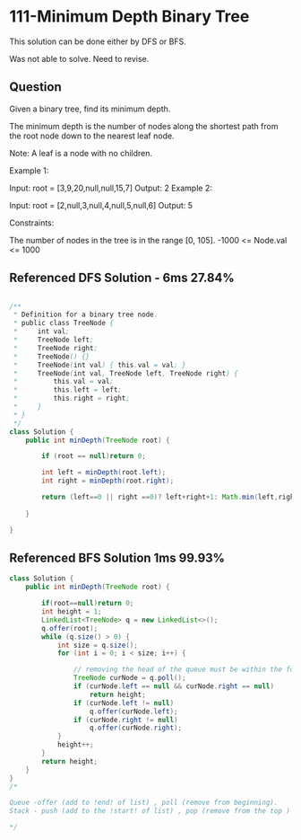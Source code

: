 # 111-Minimum Depth Binary Tree

This solution can be done either by DFS or BFS.

Was not able to solve. Need to revise.

## Question

Given a binary tree, find its minimum depth.

The minimum depth is the number of nodes along the shortest path from the root node down to the nearest leaf node.

Note: A leaf is a node with no children.

 

Example 1:


Input: root = [3,9,20,null,null,15,7]
Output: 2
Example 2:

Input: root = [2,null,3,null,4,null,5,null,6]
Output: 5
 

Constraints:

The number of nodes in the tree is in the range [0, 105].
-1000 <= Node.val <= 1000


## Referenced DFS Solution - 6ms 27.84%

```java

/**
 * Definition for a binary tree node.
 * public class TreeNode {
 *     int val;
 *     TreeNode left;
 *     TreeNode right;
 *     TreeNode() {}
 *     TreeNode(int val) { this.val = val; }
 *     TreeNode(int val, TreeNode left, TreeNode right) {
 *         this.val = val;
 *         this.left = left;
 *         this.right = right;
 *     }
 * }
 */
class Solution {
    public int minDepth(TreeNode root) {

        if (root == null)return 0;

        int left = minDepth(root.left);
        int right = minDepth(root.right);

        return (left==0 || right ==0)? left+right+1: Math.min(left,right)+1;
        
    }

}


```

## Referenced BFS Solution 1ms 99.93%

```java
class Solution {
    public int minDepth(TreeNode root) {

        if(root==null)return 0;
        int height = 1;
        LinkedList<TreeNode> q = new LinkedList<>();
        q.offer(root);
        while (q.size() > 0) {
            int size = q.size();
            for (int i = 0; i < size; i++) {

                // removing the head of the queue must be within the for loop!
                TreeNode curNode = q.poll();
                if (curNode.left == null && curNode.right == null)
                    return height;
                if (curNode.left != null)
                    q.offer(curNode.left);
                if (curNode.right != null)
                    q.offer(curNode.right);
            }
            height++;
        }
        return height;
    }
}
/*

Queue -offer (add to !end! of list) , poll (remove from beginning).
Stack - push (add to the !start! of list) , pop (remove from the top )

*/

```